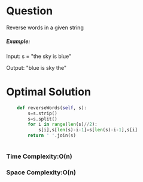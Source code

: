 # Question
Reverse words in a given string

##### Example:
Input: s = "the sky is blue"

Output: "blue is sky the"

# Optimal Solution

``` python
    def reverseWords(self, s):
        s=s.strip()
        s=s.split()
        for i in range(len(s)//2):
            s[i],s[len(s)-i-1]=s[len(s)-i-1],s[i]
        return ' '.join(s)
            
```
### Time Complexity:O(n)
### Space Complexity:O(n) 
